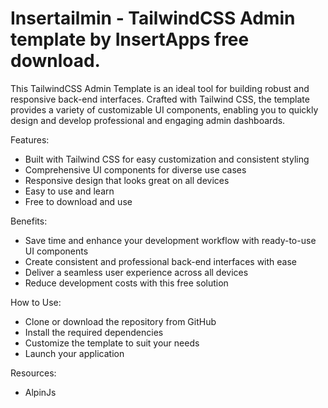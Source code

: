 # Insertailmin - TailwindCSS Admin template by InsertApps free download.

This TailwindCSS Admin Template is an ideal tool for building robust and responsive back-end interfaces. Crafted with Tailwind CSS, the template provides a variety of customizable UI components, enabling you to quickly design and develop professional and engaging admin dashboards.

Features:
- Built with Tailwind CSS for easy customization and consistent styling
- Comprehensive UI components for diverse use cases
- Responsive design that looks great on all devices
- Easy to use and learn
-  Free to download and use

Benefits:
- Save time and enhance your development workflow with ready-to-use UI components
- Create consistent and professional back-end interfaces with ease
- Deliver a seamless user experience across all devices
- Reduce development costs with this free solution

How to Use:
- Clone or download the repository from GitHub
- Install the required dependencies
- Customize the template to suit your needs
- Launch your application

Resources:
- AlpinJs
